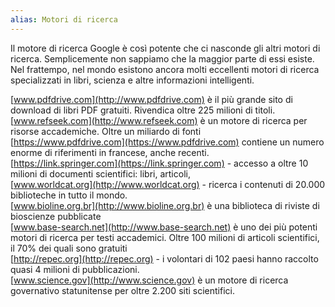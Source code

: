 ```yaml
---
alias: Motori di ricerca
---
```




Il motore di ricerca Google è così potente che ci nasconde gli altri motori di ricerca. Semplicemente non sappiamo che la maggior parte di essi esiste.  Nel frattempo, nel mondo esistono ancora molti eccellenti motori di ricerca specializzati in libri, scienza e altre informazioni intelligenti.  
  
[www.pdfdrive.com](http://www.pdfdrive.com) è il più grande sito di download di libri PDF gratuiti. Rivendica oltre 225 milioni di titoli.  
[www.refseek.com](http://www.refseek.com) è un motore di ricerca per risorse accademiche. Oltre un miliardo di fonti  
[https://www.pdfdrive.com](https://www.pdfdrive.com) contiene un numero enorme di riferimenti in francese, anche recenti.  
[https://link.springer.com](https://link.springer.com) - accesso a oltre 10 milioni di documenti scientifici: libri, articoli,  
[www.worldcat.org](http://www.worldcat.org) - ricerca i contenuti di 20.000 biblioteche in tutto il mondo.  
[www.bioline.org.br](http://www.bioline.org.br) è una biblioteca di riviste di bioscienze pubblicate  
[www.base-search.net](http://www.base-search.net) è uno dei più potenti motori di ricerca per testi accademici. Oltre 100 milioni di articoli scientifici, il 70% dei quali sono gratuiti  
[http://repec.org](http://repec.org) - i volontari di 102 paesi hanno raccolto quasi 4 milioni di pubblicazioni.  
[www.science.gov](http://www.science.gov) è un motore di ricerca governativo statunitense per oltre 2.200 siti scientifici.
